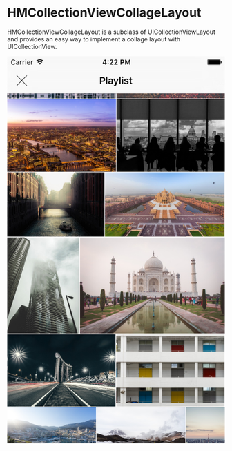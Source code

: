 # HMCollectionViewCollageLayout

HMCollectionViewCollageLayout is a subclass of UICollectionViewLayout and provides an easy way to implement a collage layout with UICollectionView.


![Alt text](screenshot1.png?raw=true "Collage Layout")
